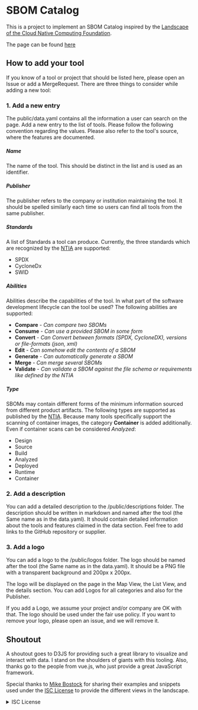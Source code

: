 # SBOM Catalog

This is a project to implement an SBOM Catalog inspired by the [Landscape of the Cloud Native Computing Foundation](https://landscape.cncf.io/).


The page can be found [here](https://ossf.github.io/sbom-everywhere/)

## How to add your tool
If you know of a tool or project that should be listed here, please open an Issue or add a MergeRequest. There are three things to consider while adding a new tool:

### 1. Add a new entry
The public/data.yaml contains all the information a user can search on the page. Add a new entry to the list of tools. Please follow the following convention regarding the values. Please also refer to the tool's source, where the features are documented.

##### Name
The name of the tool. This should be distinct in the list and is used as an identifier.

##### Publisher
The publisher refers to the company or institution maintaining the tool. It should be spelled similarly each time so users can find all tools from the same publisher.

##### Standards
A list of Standards a tool can produce. Currently, the three standards which are recognized by the [NTIA](https://www.ntia.gov/sites/default/files/publications/sbom_formats_survey-version-2021_0.pdf) are supported:
- SPDX
- CycloneDx
- SWID

##### Abilities
Abilities describe the capabilities of the tool. In what part of the software development lifecycle can the tool be used? The following abilities are supported:
- **Compare**   - *Can compare two SBOMs*
- **Consume**   - *Can use a provided SBOM in some form*
- **Convert**   - *Can Convert between formats (SPDX, CycloneDX), versions or file-formats (json, xml)*
- **Edit**      - *Can somehow edit the contents of a SBOM*
- **Generate**  - *Can automatically generate a SBOM*
- **Merge**     - *Can merge several SBOMs*
- **Validate**  - *Can validate a SBOM against the file schema or requirements like defined by the NTIA*

##### Type
SBOMs may contain different forms of the minimum information sourced from different
product artifacts. The following types are supported as published by the [NTIA](https://www.cisa.gov/resources-tools/resources/types-software-bill-materials-sbom). Because many tools specifically support the scanning of container images, the category **Container** is added additionally. Even if container scans can be considered *Analyzed*:
- Design
- Source
- Build
- Analyzed
- Deployed
- Runtime
- Container

### 2. Add a description
You can add a detailed description to the /public/descriptions folder. The description should be written in markdown and named after the tool (the Same name as in the data.yaml). It should contain detailed information about the tools and features claimed in the data section. Feel free to add links to the GitHub repository or supplier.

### 3. Add a logo
You can add a logo to the /public/logos folder. The logo should be named after the tool (the Same name as in the data.yaml). It should be a PNG file with a transparent background and 200px x 200px.

The logo will be displayed on the page in the Map View, the List View, and the details section. You can add Logos for all categories and also for the Publisher.

If you add a Logo, we assume your project and/or company are OK with that. The logo should be used under the fair use policy. If you want to remove your logo, please open an issue, and we will remove it.

## Shoutout

A shoutout goes to D3JS for providing such a great library to visualize and interact with data. I stand on the shoulders of giants with this tooling. Also, thanks go to the people from vue.js, who just provide a great JavaScript framework.

Special thanks to [Mike Bostock](https://observablehq.com/@d3/zoomable-circle-packing?intent=fork) for sharing their examples and snippets used under the [ISC License](https://choosealicense.com/licenses/isc/) to provide the different views in the landscape.

<details><summary>ISC License</summary>
Permission to use, copy, modify, and/or distribute this software for any
purpose with or without fee is hereby granted, provided that the above
copyright notice and this permission notice appear in all copies.

THE SOFTWARE IS PROVIDED "AS IS" AND THE AUTHOR DISCLAIMS ALL WARRANTIES
WITH REGARD TO THIS SOFTWARE INCLUDING ALL IMPLIED WARRANTIES OF
MERCHANTABILITY AND FITNESS. IN NO EVENT SHALL THE AUTHOR BE LIABLE FOR
ANY SPECIAL, DIRECT, INDIRECT, OR CONSEQUENTIAL DAMAGES OR ANY DAMAGES
WHATSOEVER RESULTING FROM LOSS OF USE, DATA OR PROFITS, WHETHER IN AN
ACTION OF CONTRACT, NEGLIGENCE OR OTHER TORTIOUS ACTION, ARISING OUT OF
OR IN CONNECTION WITH THE USE OR PERFORMANCE OF THIS SOFTWARE.
</details>